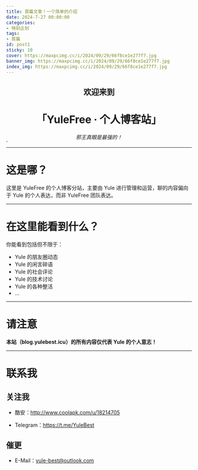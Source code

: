 ```yaml
---
title: 首篇文章！一个简单的介绍
date: 2024-7-27 00:00:00
categories:
- 特别企划
tags:
- 首篇
id: post1
sticky: 10
cover: https://maxpcimg.cc/i/2024/09/29/66f8ce1e277f7.jpg
banner_img: https://maxpcimg.cc/i/2024/09/29/66f8ce1e277f7.jpg
index_img: https://maxpcimg.cc/i/2024/09/29/66f8ce1e277f7.jpg
---
```


<center><h2>欢迎来到</h2> 
<h1>「YuleFree · 个人博客站」</h1></center>

<center><i>邪王真眼是最强的！</i></center>

<img src="https://img.picgo.net/2024/07/27/touxiangf714cb57449eb4a6.jpg" style="zoom:25%;" />

---

# 这是哪？

这里是 YuleFree 的个人博客分站，主要由 Yule 进行管理和运营，聊的内容偏向于 Yule 的个人表达，而非 YuleFree 团队表达。

---

# 在这里能看到什么？

你能看到包括但不限于：

- Yule 的朋友圈动态
- Yule 的闲言碎语
- Yule 的社会评论
- Yule 的技术讨论
- Yule 的各种整活
- ...

---

# 请注意

**本站（blog.yulebest.icu）的所有内容仅代表 Yule 的个人意志！**

---

# 联系我

## 关注我

- 酷安：http://www.coolapk.com/u/18214705

- Telegram：https://t.me/YuleBest

## 催更

- E-Mail：yule-best@outlook.com
